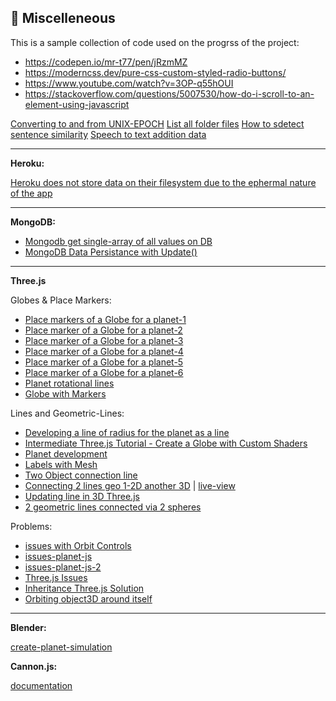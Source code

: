 ## 🧿 Miscelleneous

This is a sample collection of code used on the progrss of the project:

- https://codepen.io/mr-t77/pen/jRzmMZ
- https://moderncss.dev/pure-css-custom-styled-radio-buttons/
- https://www.youtube.com/watch?v=3OP-q55hOUI
- https://stackoverflow.com/questions/5007530/how-do-i-scroll-to-an-element-using-javascript

[Converting to and from UNIX-EPOCH](https://www.epochconverter.com/clock)
[List all folder files](https://stackoverflow.com/questions/2727167/how-do-you-get-a-list-of-the-names-of-all-files-present-in-a-directory-in-node-j)
[How to sdetect sentence similarity](https://datascience.stackexchange.com/questions/25053/best-practical-algorithm-for-sentence-similarity)
[Speech to text addition data](https://stackoverflow.com/questions/66094773/overwrite-textbox-speech-to-text-with-javascript)

---

**Heroku:**

[Heroku does not store data on their filesystem due to the ephermal nature of the app](https://quick-adviser.com/why-are-my-file-uploads-missing-deleted-heroku/)

---

**MongoDB:**

- [Mongodb get single-array of all values on DB](https://stackoverflow.com/questions/23273123/list-all-values-of-a-certain-field-in-mongodb)
- [MongoDB Data Persistance with Update()](https://stackoverflow.com/questions/13010290/nodejs-mongo-insert-if-not-exists-otherwise-update)

---

**Three.js**

Globes & Place Markers:
- [Place markers of a Globe for a planet-1](https://jsfiddle.net/5z38ft6a/2/)
- [Place marker of a Globe for a planet-2](https://discourse.threejs.org/t/threejs-3d-earth-marker-needs-to-be-clickable/3118/9)
- [Place marker of a Globe for a planet-3](https://jsfiddle.net/jhL6s579/6/)
- [Place marker of a Globe for a planet-4](https://stackoverflow.com/questions/46017167/how-to-place-marker-with-lat-lon-on-3d-globe-three-js/46027856)
- [Place marker of a Globe for a planet-5](https://blog.mastermaps.com/2013/09/creating-webgl-earth-with-threejs.html)
- [Place marker of a Globe for a planet-6](https://jsfiddle.net/8fxtdukb/2/)
- [Planet rotational lines](http://jsfiddle.net/La6qcbvk/2/)
- [Globe with Markers](https://discourse.threejs.org/t/globe-with-markers-and-label-thoughts-ideas-approaches-solutions/34995)

Lines and Geometric-Lines:
- [Developing a line of radius for the planet as a line](https://stackoverflow.com/questions/66008813/draw-line-and-text-starting-from-the-centre-of-sphere-objects-threejs)
- [Intermediate Three.js Tutorial - Create a Globe with Custom Shaders](https://www.youtube.com/watch?v=vM8M4QloVL0)
- [Planet development](https://observablehq.com/@mourner/3d-planets-with-three-js)
- [Labels with Mesh](https://codepen.io/smtrd/pen/MZVWpN)
- [Two Object connection line](https://discourse.threejs.org/t/two-object-connection-line/17867)
- [Connecting 2 lines geo 1-2D another 3D](https://discourse.threejs.org/t/connecting-a-text-2d-container-to-a-3d-rotating-object-with-a-fixed-line-motion-following/35006) | [live-view](https://codepen.io/migbash/pen/MWOrMzP)
- [Updating line in 3D Three.js](https://stackoverflow.com/questions/35859792/three-js-lines-does-not-update)
- [2 geometric lines connected via 2 spheres](https://stackoverflow.com/questions/18286837/how-to-chain-two-geometric-objects-using-three-js)

Problems:
- [issues with Orbit Controls](https://stackoverflow.com/questions/61678077/three-orbitcontrols-the-second-parameter-domelement-is-now-mandatory-orbitco)
- [issues-planet-js](https://discourse.threejs.org/t/why-does-placing-more-than-1-place-marker-on-an-planet-object3d-not-work-anymore/34971)
- [issues-planet-js-2](https://stackoverflow.com/questions/71148754/why-does-placing-more-than-1-place-marker-on-an-planet-object3d-not-work-anymore)
- [Three.js Issues](https://stackoverflow.com/questions/68050700/class-constructor-object3d-cannot-be-invoked-without-new-at-new-three-css2dobj)
- [Inheritance Three.js Solution](https://stackoverflow.com/questions/26005656/how-to-make-backbone-models-inherit-prototype-from-three-object3d?rq=1)
- [Orbiting object3D around itself](https://stackoverflow.com/questions/54624460/how-to-rotate-a-threejs-object3d-object-around-its-end)

---

**Blender:**

[create-planet-simulation](https://arachnoid.com/blender_make_a_planet/index.html)

**Cannon.js:**

[documentation](https://schteppe.github.io/cannon.js/)